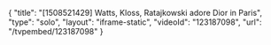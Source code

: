 {
    "title": "[1508521429] Watts, Kloss, Ratajkowski adore Dior in Paris",
    "type": "solo",
    "layout": "iframe-static",
    "videoId": "123187098",
    "url": "\/tvpembed\/123187098"
}